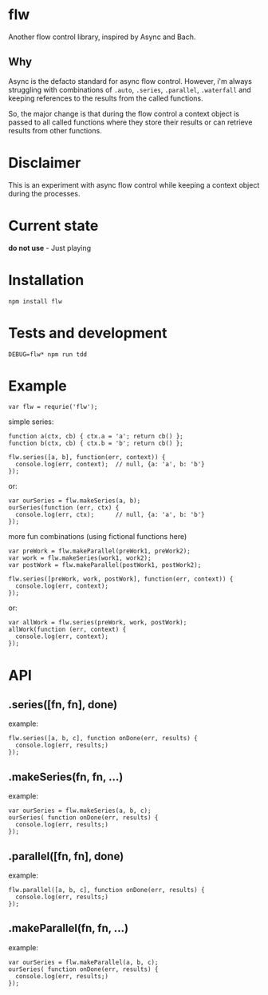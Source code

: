 # flw

Another flow control library, inspired by Async and Bach.

## Why

Async is the defacto standard for async flow control. However, i'm always struggling with combinations of `.auto`, `.series`, `.parallel`, `.waterfall` and keeping references to the results from the called functions.

So, the major change is that during the flow control a context object is passed to all called functions where they store their results or can retrieve results from other functions.


# Disclaimer

This is an experiment with async flow control while keeping a context object during the processes.

# Current state

  **do not use** - Just playing

# Installation

    npm install flw

# Tests and development

    DEBUG=flw* npm run tdd

# Example

    var flw = requrie('flw');

  simple series:

    function a(ctx, cb) { ctx.a = 'a'; return cb() };
    function b(ctx, cb) { ctx.b = 'b'; return cb() };

    flw.series([a, b], function(err, context)) {
      console.log(err, context);  // null, {a: 'a', b: 'b'}
    });

  or:

    var ourSeries = flw.makeSeries(a, b);
    ourSeries(function (err, ctx) {
      console.log(err, ctx);      // null, {a: 'a', b: 'b'}
    });

  more fun combinations (using fictional functions here)

    var preWork = flw.makeParallel(preWork1, preWork2);
    var work = flw.makeSeries(work1, work2);
    var postWork = flw.makeParallel(postWork1, postWork2);

    flw.series([preWork, work, postWork], function(err, context)) {
      console.log(err, context);
    });

  or:

    var allWork = flw.series(preWork, work, postWork);
    allWork(function (err, context) {
      console.log(err, context);
    });

# API

## .series([fn, fn], done)

  example:

    flw.series([a, b, c], function onDone(err, results) {
      console.log(err, results;)
    });

## .makeSeries(fn, fn, ...)

example:

    var ourSeries = flw.makeSeries(a, b, c);
    ourSeries( function onDone(err, results) {
      console.log(err, results;)
    });

## .parallel([fn, fn], done)

example:

    flw.parallel([a, b, c], function onDone(err, results) {
      console.log(err, results;)
    });

## .makeParallel(fn, fn, ...)

example:

    var ourSeries = flw.makeParallel(a, b, c);
    ourSeries( function onDone(err, results) {
      console.log(err, results;)
    });
